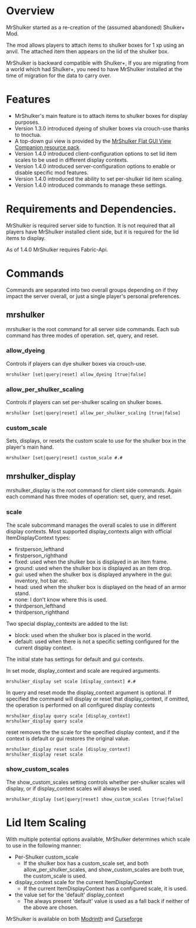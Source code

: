 # Overview
MrShulker started as a re-creation of the (assumed abandoned) Shulker+ Mod.

The mod allows players to attach items to shulker boxes for 1 xp using an anvil. The attached item then appears on the lid of the shulker box. 

MrShulker is backward compatible with Shulker+, If you are migrating from a world which had Shulker+, you need to have MrShulker installed at the time of migration for the data to carry over.

# Features

- MrShulker's main feature is to attach items to shulker boxes for display purposes.
- Version 1.3.0 introduced dyeing of shulker boxes via crouch-use thanks to tnoctua.
- A top-down gui view is provided by the [MrShulker Flat GUI View Companion resource pack](https://modrinth.com/resourcepack/mrshulker-flat-gui-view-companion).
- Version 1.4.0 introduced client-configuration options to set lid item scales to be used in different display contexts.
- Version 1.4.0 introduced server-configuration options to enable or disable specific mod features.
- Version 1.4.0 introduced the ability to set per-shulker lid item scaling.
- Version 1.4.0 introduced commands to manage these settings.


# Requirements and Dependencies.
MrShulker is required server side to function.
It is not required that all players have MrShulker installed client side, but it is required for the lid items to display. 

As of 1.4.0 MrShulker requires Fabric-Api. 

# Commands  
Commands are separated into two overall groups depending on if they impact the server overall, or just a single player's personal preferences. 

## mrshulker
mrshulker is the root command for all server side commands. Each sub command has three modes of operation. set, query, and reset. 

### allow_dyeing
Controls if players can dye shulker boxes via crouch-use.
```
mrshulker [set|query|reset] allow_dyeing [true|false]
```


### allow_per_shulker_scaling
Controls if players can set per-shulker scaling on shulker boxes. 
```
mrshulker [set|query|reset] allow_per_shulker_scaling [true|false]
```


### custom_scale
Sets, displays, or resets the custom scale to use for the shulker box in the player's main hand.
```
mrshulker [set|query|reset] custom_scale #.#
```


## mrshulker_display
mrshulker_display is the root command for client side commands. Again each command has three modes of operation: set, query, and reset. 
### scale
The scale subcommand manages the overall scales to use in different display contexts. Most supported display_contexts align with official ItemDisplayContext types:  

- firstperson_lefthand
- firstperson_righthand
- fixed: used when the shulker box is displayed in an item frame.
- ground: used when the shulker box is displayed as an item drop. 
- gui: used when the shulker box is displayed anywhere in the gui: inventory, hot bar etc.
- head: used when the shulker box is displayed on the head of an armor stand.
- none: I don't know where this is used.
- thirdperson_lefthand
- thirdperson_righthand

Two special display_contexts are added to the list:
- block: used when the shulker box is placed in the world.
- default: used when there is not a specific setting configured for the current display context. 

The initial state has settings for default and gui contexts.

In set mode, display_context and scale are required arguments.
```
mrshulker_display set scale [display_context] #.#
```

In query and reset mode the display_context argument is optional. If specified the command will display or reset that display_context, if omitted, the operation is performed on all configured display contexts
```
mrshulker_display query scale [display_context]
mrshulker_display query scale
```
reset removes the the scale for the specified display context, and if the context is default or gui restores the original value.
```
mrshulker_display reset scale [display_context]
mrshulker_display reset scale
```

### show_custom_scales

The show_custom_scales setting controls whether per-shulker scales will display, or if display_context scales will always be used. 

```
mrshulker_display [set|query|reset] show_custom_scales [true|false]
```

# Lid Item Scaling 

With multiple potential options available, MrShulker determines which scale to use in the following manner:

- Per-Shulker custom_scale
  - If the shulker box has a custom_scale set, and both allow_per_shulker_scales, and show_custom_scales are both true, the custom_scale is used.
- display_context scale for the current ItemDisplayContext
  - If the current ItemDisplayContext has a configured scale, it is used.
- the value set for the 'default' display_context
  - The always present 'default' value is used as a fall back if neither of the above are chosen.
 
MrShulker is available on both [Modrinth](https://modrinth.com/mod/mrshulker) and [Curseforge](https://www.curseforge.com/minecraft/mc-mods/mrshulker)
